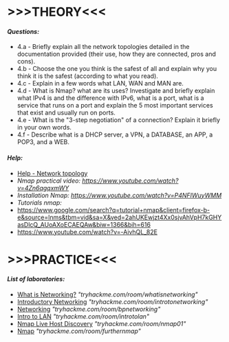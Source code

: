 <body>
    <h1>>>>THEORY<<<</h1>
    <h4><em>Questions:</em></h4>
    <ul>
        <li>4.a - Briefly explain all the network topologies detailed in the documentation provided (their use, how they are connected, pros and cons).</li>
        <li>4.b - Choose the one you think is the safest of all and explain why you think it is the safest (according to what you read).</li>
        <li>4.c - Explain in a few words what LAN, WAN and MAN are.</li>
        <li>4.d - What is Nmap? what are its uses? Investigate and briefly explain what IPv4 is and the difference with IPv6, what is a port, what is a service that runs on a port and explain the 5 most important services that exist and usually run on ports.</li>
        <li>4.e - What is the "3-step negotiation" of a connection? Explain it briefly in your own words.</li>
        <li>4.f - Describe what is a DHCP server, a VPN, a DATABASE, an APP, a POP3, and a WEB.</li>
    </ul>
    <h4><em>Help:</em></h4>
    <ul>
        <li><a href="https://unac.edu.pe/images/inventario/documentos/manuales/topologia-e-infraestructura_guia_v02.pdf" target="_blank">Help - Network topology</a></li>
        <li><em>Nmap practical video: <a href="https://www.youtube.com/watch?v=4Zn6qgqxmWY" target="_blank">https://www.youtube.com/watch?v=4Zn6qgqxmWY</a></em></li>
        <li><em>Installation Nmap: <a href="https://www.youtube.com/watch?v=P4NFIWuyWMM" target="_blank">https://www.youtube.com/watch?v=P4NFIWuyWMM</a></em></li>
        <li><em>Tutorials nmap:</em></li>
        <li><a href="https://www.google.com/search?q=tutorial+nmap&client=firefox-b-e&source=lnms&tbm=vid&sa=X&ved=2ahUKEwjzt4Xx0sjvAhVpH7kGHYasDlcQ_AUoAXoECAEQAw&biw=1366&bih=616" target="_blank">https://www.google.com/search?q=tutorial+nmap&client=firefox-b-e&source=lnms&tbm=vid&sa=X&ved=2ahUKEwjzt4Xx0sjvAhVpH7kGHYasDlcQ_AUoAXoECAEQAw&biw=1366&bih=616</a></li>
        <li><a href="https://www.youtube.com/watch?v=-AivhQL_82E" target="_blank">https://www.youtube.com/watch?v=-AivhQL_82E</a></li>
    </ul>
    <h1>>>>PRACTICE<<<</h1>
    <h4><em>List of laboratories:</em></h4>
<ul> <li><a href="https://tryhackme.com/room/whatisnetworking" target="_blank">What is Networking?</a> <em>"tryhackme.com/room/whatisnetworking"</em></li> <li><a href="https://tryhackme.com/room/introtonetworking" target="_blank">Introductory Networking</a> <em>"tryhackme.com/room/introtonetworking"</em></li> <li><a href="https://tryhackme.com/room/bpnetworking" target="_blank">Networking</a> <em>"tryhackme.com/room/bpnetworking"</em></li> <li><a href="https://tryhackme.com/room/introtolan" target="_blank">Intro to LAN</a> <em>"tryhackme.com/room/introtolan"</em></li> <li><a href="https://tryhackme.com/room/nmap01" target="_blank">Nmap Live Host Discovery</a> <em>"tryhackme.com/room/nmap01"</em></li> <li><a href="https://tryhackme.com/room/furthernmap" target="_blank">Nmap</a> <em>"tryhackme.com/room/furthernmap"</em></li> </ul>
</body>
